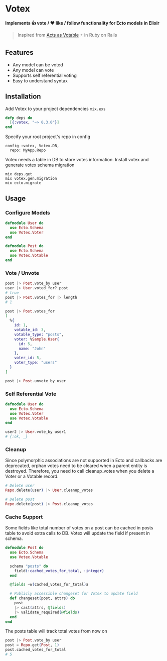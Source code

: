 
# Votex

**Implements :thumbsup: vote / :heart: like / follow functionality for Ecto models in Elixir**

> Inspired from [Acts as Votable][acts_as_votable] :star: in Ruby on Rails

[acts_as_votable]: https://github.com/ryanto/acts_as_votable

## Features
  
- Any model can be voted
- Any model can vote
- Supports self referential voting
- Easy to understand syntax

## Installation

Add Votex to your project dependencies `mix.exs`

``` elixir
defp deps do
  [{:votex, "~> 0.3.0"}]
end
```

Specify your root project's repo in config

``` eixir
config :votex, Votex.DB,
  repo: MyApp.Repo
```

Votex needs a table in DB to store votes information. Install votex and generate votex schema migration

``` shell
mix deps.get
mix votex.gen.migration
mix ecto.migrate
```

## Usage

### Configure Models

``` elixir
defmodule User do
  use Ecto.Schema
  use Votex.Voter
end

defmodule Post do
  use Ecto.Schema
  use Votex.Votable
end
```

### Vote / Unvote

``` elixir
post |> Post.vote_by user
user |> User.voted_for? post
# true
post |> Post.votes_for |> length
# 1

post |> Post.votes_for
[
  %{
    id: 1,
    votable_id: 3,
    votable_type: "posts",
    voter: %Sample.User{
      id: 5,
      name: "John"
    },
    voter_id: 5,
    voter_type: "users"
  }
]

post |> Post.unvote_by user
```

### Self Referential Vote

``` elixir
defmodule User do
  use Ecto.Schema 
  use Votex.Voter
  use Votex.Votable
end

user2 |> User.vote_by user1
# {:ok, _}
```

### Cleanup

Since polymorphic associations are not supported in Ecto and callbacks are deprecated, orphan votes need to be cleared when a parent entity is destroyed. Therefore, you need to call cleanup_votes when you delete a Voter or a Votable record.

``` elixir
# Delete user
Repo.delete(user) |> User.cleanup_votes

# Delete post
Repo.delete(post) |> Post.cleanup_votes
```

### Cache Support

Some fields like total number of votes on a post can be cached in posts table to avoid extra calls to DB. Votex will update the field if present in schema.

``` elixir
defmodule Post do
  use Ecto.Schema
  use Votex.Votable

  schema "posts" do
    field(:cached_votes_for_total, :integer)
  end

  @fields ~w(cached_votes_for_total)a

  # Publicly accessible changeset for Votex to update field
  def changeset(post, attrs) do
    post
    |> cast(attrs, @fields)
    |> validate_required(@fields)
  end
end
```

The posts table will track total votes from now on

``` elixir
post |> Post.vote_by user
post = Repo.get(Post, 1)
post.cached_votes_for_total
# 5
```